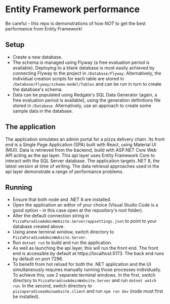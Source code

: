 # Entity Framework performance
Be careful - this repo is demonstrations of how _NOT_ to get the best performance from Entity Framework!
## Setup
- Create a new database.
- The schema is managed using Flyway (a free evaluation period is available). Deploying to a blank database is most easily achieved by connecting Flyway to the project in `/Database/Flyway`. Alternatively, the individual creation scripts for each table are stored in `/Database/Flyway/schema-model/Tables` and can be run in turn to create the database's schema.
- Data can be populated using Redgate's SQL Data Generator (again, a free evaluation period is available), using the generation definitions file stored in `/Database`. Alternatively, use an approach to create some sample data in the database.
## The application
The application simulates an admin portal for a pizza delivery chain.
Its front end is a Single Page Application (SPA) built with React, using Material UI (MUI). Data is retrieved from the backend, build with ASP.NET Core Web API acting as the api layer. This api layer uses Entity Framework Core to interact with the SQL Server database. The application targets .NET 8, the latest version at time of writing.
The data retrieval approaches used in the api layer demonstrate a range of performance problems.
## Running
- Ensure that both node and .NET 8 are installed.
- Open the application an editor of your choice (Visual Studio Code is a good option - in this case open at the repository's root folder).
- Alter the default connection string in `PizzaParadiseAdminWebsite.Server/appsettings.json` to point to your database created above.
- Using anew  terminal window, switch directory to `PizzaParadiseAdminWebsite.Server`.
- Run `dotnet run` to build and run the application.
- As well as launching the api layer, this will run the front end. The front end is accessible by default at https://localhost:5173. The back end runs by default on port 7296.
- To benefit from hot reload for both the .NET application and the UI simultaneously requires manually running those processes individually. To achieve this, use 2 separate terminal windows. In the first, switch directory to `PizzaParadiseAdminWebsite.Server` and run `dotnet watch run`. In the second, switch directory to `pizzaparadiseadminwebsite.client` and run `npm run dev` (node must first be installed).